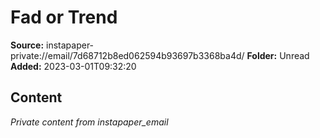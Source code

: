 # Fad or Trend

**Source:** instapaper-private://email/7d68712b8ed062594b93697b3368ba4d/
**Folder:** Unread
**Added:** 2023-03-01T09:32:20




## Content
*Private content from instapaper_email*
